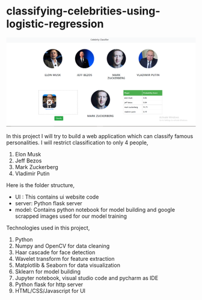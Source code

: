 # classifying-celebrities-using-logistic-regression



![](UI_snapshot.png)

In this project I will try to build a web application which can classify famous personalities. I will restrict classification to only 4 people,
1) Elon Musk
2) Jeff Bezos
3) Mark Zuckerberg
4) Vladimir Putin

Here is the folder structure,
* UI : This contains ui website code 
* server: Python flask server
* model: Contains python notebook for model building and google scrapped images used for our model training

Technologies used in this project,
1. Python
2. Numpy and OpenCV for data cleaning
3. Haar cascade for face detection
4. Wavelet transform for feature extraction
5. Matplotlib & Seaborn for data visualization
6. Sklearn for model building
7. Jupyter notebook, visual studio code and pycharm as IDE
8. Python flask for http server
9. HTML/CSS/Javascript for UI


